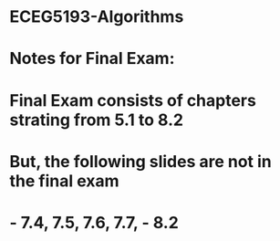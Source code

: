 # ECEG5193-Algorithms

# Notes for Final Exam:

# Final Exam consists of chapters strating from 5.1 to 8.2

# But, the following slides are not in the final exam
 
# - 7.4, 7.5, 7.6, 7.7, - 8.2
